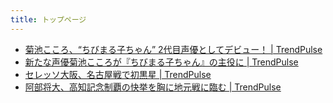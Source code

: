 ```yaml
---
title: トップページ
---
```


- [菊池こころ、“ちびまる子ちゃん” 2代目声優としてデビュー！ | TrendPulse](./article1.html)
- [新たな声優菊池こころが『ちびまる子ちゃん』の主役に | TrendPulse](./article2.html)
- [セレッソ大阪、名古屋戦で初黒星 | TrendPulse](./article3.html)
- [阿部将大、高知記念制覇の快挙を胸に地元戦に臨む | TrendPulse](./article4.html)
